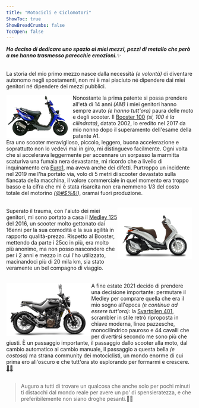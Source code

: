 ```yaml
---
title: "Motocicli e Ciclomotori"
ShowToc: true
ShowBreadCrumbs: false
TocOpen: false
---
```


<b><i>Ho deciso di dedicare uno spazio ai miei mezzi, pezzi di metallo che però a me hanno trasmesso parecchie emozioni.</i></b>✨<br><br>

La storia del mio primo mezzo nasce dalla necessità <i>(e volontà)</i> di diventare autonomo negli spostamenti, non mi è mai piaciuto né dipendere dai miei genitori né dipendere dei mezzi pubblici.<br>

<div style="float: left; margin-right: 4px">
<img src="/booster.png" alt="Yamaha Booster 100 MBK 2002" width="175"/></div>
    <p align="left">Nonostante la prima patente si possa prendere all'età di 14 anni <i>(AM)</i> i miei genitori hanno sempre avuto <i>(e hanno tutt'ora)</i> paura delle moto e degli scooter. Il <a href="https://www.moto.it/listino/mbk/booster-100/booster-100-kat/lmm36W" target="_blank" rel="noopener noreferrer">Booster 100</a> <i>(si, 100 è la cilindrata)</i>, datato 2002, lo eredito nel 2017 da mio nonno dopo il superamento dell'esame della patente A1.<br>
    Era uno scooter meraviglioso, piccolo, leggero, buona accelerazione e soprattutto non lo vedevi mai in giro, mi distinguevo facilmente. Ogni volta che si accelerava leggermente per accennare un sorpasso la marmitta scaturiva una fumaia nera devastante, mi ricordo che a livello di inquinamento era <a href="https://it.wikipedia.org/wiki/Euro_I" target="_blank" rel="noopener noreferrer">Euro1</a>, ma aveva anche dei difetti. Purtroppo un incidente nel 2019 me l'ha portato via, volo di 5 metri di scooter devastato sulla fiancata della macchina, il valore commerciale in quel momento era troppo basso e la cifra che mi è stata risarcita non era nemmeno 1/3 del costo totale del motorino <i>(<a href="https://en.wiktionary.org/wiki/grawlix#Noun" target="_blank" rel="noopener noreferrer">@#$%&!</a>)</i>, oramai fuori produzione.<br><br></p>

<div style="float: right; margin-right: 4px">
<img src="/medley.png" alt="Piaggio Medley 125 ABS 2016" width="200"/></div>
    <p align="left">Superato il trauma, con l'aiuto dei miei genitori, mi sono portato a casa il <a href="https://www.moto.it/listino/piaggio/medley-125/medley-125-abs-2016-19/XtT5Wq" target="_blank" rel="noopener noreferrer">Medley 125</a> del 2016, un scooter molto gettonato dai 16enni per la sua comodità e la sua agilità in rapporto qualità-prezzo. Rispetto al Booster, mettendo da parte i 25cc in più, era molto più anonimo, ma non posso nascondere che per i 2 anni e mezzo in cui l'ho utilizzato, macinandoci più di 20 mila km, sia stato veramente un bel compagno di viaggio.<br><br></p>

<div style="float: left; margin-right: 4px">
<img src="/husky.png" alt="Husqvarna Svartpilen 401 2021" width="225"/></div>
    <p align="left">A fine estate 2021 decido di prendere una decisione importante: permutare il Medley per comprare quella che era il mio sogno all'epoca <i>(e continua ad essere tutt'ora)</i>: la <a href="https://www.moto.it/listino/husqvarna/svartpilen-401/svartpilen-401-2021-22/yXf7Dv" target="_blank" rel="noopener noreferrer">Svartpilen 401</a>, scrambler in stile retrò riproposta in chiave moderna, linee pazzesche, monocilindrico pauroso e 44 cavalli che per divertirsi secondo me sono più che giusti. È un passaggio importante, il passaggio dallo scooter alla moto, dal cambio automatico al cambio manuale, il passaggio a questa bella <i>(e costosa)</i> ma strana community dei motociclisti, un mondo enorme di cui prima ero all'oscuro e che tutt'ora sto esplorando per formarmi e crescere.<a href="https://www.inmoto.it/news/curiosita/2022/09/01-5670255/saluto_tra_motociclisti_perche_lo_facciamo_e_come_e_nato_" target="_blank" rel="noopener noreferrer">✌🏼</a><br><br></p>


> Auguro a tutti di trovare un qualcosa che anche solo per pochi minuti ti distacchi dal mondo reale per avere un po' di spensieratezza, e che preferibilemente non siano droghe pesanti.💉🚫
